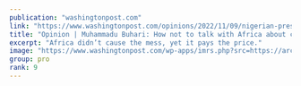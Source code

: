 ```yaml
---
publication: "washingtonpost.com"
link: "https://www.washingtonpost.com/opinions/2022/11/09/nigerian-president-cop27-africa-climate-change/"
title: "Opinion | Muhammadu Buhari: How not to talk with Africa about climate change"
excerpt: "Africa didn’t cause the mess, yet it pays the price."
image: "https://www.washingtonpost.com/wp-apps/imrs.php?src=https://arc-anglerfish-washpost-prod-washpost.s3.amazonaws.com/public/AP4LAIA73OM4NZ6CU2XNMC7LNE.JPG&w=1440"
group: pro
rank: 9
---
```

